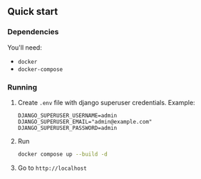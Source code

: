 ## Quick start

### Dependencies

You'll need:
- `docker`
- `docker-compose`

### Running

1. Create `.env` file with django superuser credentials. Example:

    ```
    DJANGO_SUPERUSER_USERNAME=admin
    DJANGO_SUPERUSER_EMAIL="admin@example.com"
    DJANGO_SUPERUSER_PASSWORD=admin
    ```

2. Run

    ```sh
    docker compose up --build -d
    ```

3. Go to `http://localhost`
